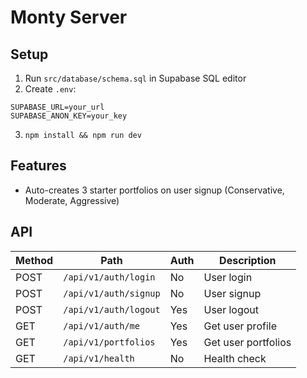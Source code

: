 # Monty Server

## Setup

1. Run `src/database/schema.sql` in Supabase SQL editor
2. Create `.env`:

```env
SUPABASE_URL=your_url
SUPABASE_ANON_KEY=your_key
```

3. `npm install && npm run dev`

## Features

- Auto-creates 3 starter portfolios on user signup (Conservative, Moderate, Aggressive)

## API

| Method | Path                  | Auth | Description         |
| ------ | --------------------- | ---- | ------------------- |
| POST   | `/api/v1/auth/login`  | No   | User login          |
| POST   | `/api/v1/auth/signup` | No   | User signup         |
| POST   | `/api/v1/auth/logout` | Yes  | User logout         |
| GET    | `/api/v1/auth/me`     | Yes  | Get user profile    |
| GET    | `/api/v1/portfolios`  | Yes  | Get user portfolios |
| GET    | `/api/v1/health`      | No   | Health check        |
